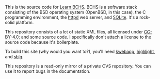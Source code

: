 This is the source code for [Learn BCHS](https://learnbchs.org).
BCHS is a software stack consisting of the BSD operating system
(OpenBSD, in this case), the C programming environment, the
[httpd](https://bsd.plumbing/) web server, and
[SQLite](https://www.sqlite.org/).  It's a rock-solid platform.

This repository consists of a lot of static XML files, all licensed
under [CC-BY-4.0](https://creativecommons.org/licenses/by/4.0/); and
some source code.  I specifically don't attach a license to the source
code because it's boilerplate.

To build this site (why would you want to?), you'll need
[kwebapp](https://kristaps.bsd.lv/kwebapp),
[highlight](http://www.andre-simon.de/doku/highlight/en/highlight.php),
and
[sblg](https://kristaps.bsd.lv/sblg).

This repository is a read-only mirror of a private CVS repository.
You can use it to report bugs in the documentation.
